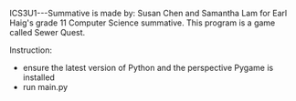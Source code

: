ICS3U1---Summative is made by: Susan Chen and Samantha Lam for Earl Haig's grade 11 Computer Science summative.
This program is a game called Sewer Quest. 

Instruction:
- ensure the latest version of Python and the perspective Pygame is installed
- run main.py